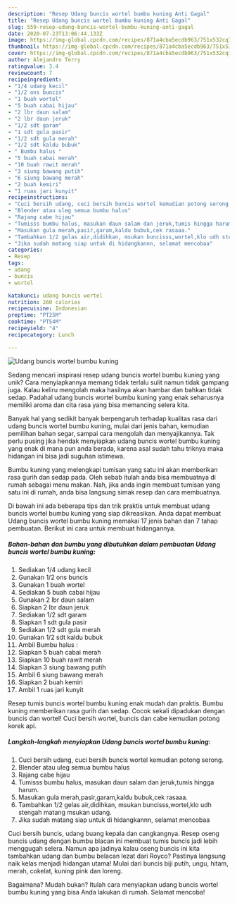 ```yaml
---
description: "Resep Udang buncis wortel bumbu kuning Anti Gagal"
title: "Resep Udang buncis wortel bumbu kuning Anti Gagal"
slug: 559-resep-udang-buncis-wortel-bumbu-kuning-anti-gagal
date: 2020-07-23T13:06:44.133Z
image: https://img-global.cpcdn.com/recipes/871a4cba5ecdb963/751x532cq70/udang-buncis-wortel-bumbu-kuning-foto-resep-utama.jpg
thumbnail: https://img-global.cpcdn.com/recipes/871a4cba5ecdb963/751x532cq70/udang-buncis-wortel-bumbu-kuning-foto-resep-utama.jpg
cover: https://img-global.cpcdn.com/recipes/871a4cba5ecdb963/751x532cq70/udang-buncis-wortel-bumbu-kuning-foto-resep-utama.jpg
author: Alejandro Terry
ratingvalue: 3.4
reviewcount: 7
recipeingredient:
- "1/4 udang kecil"
- "1/2 ons buncis"
- "1 buah wortel"
- "5 buah cabai hijau"
- "2 lbr daun salam"
- "2 lbr daun jeruk"
- "1/2 sdt garam"
- "1 sdt gula pasir"
- "1/2 sdt gula merah"
- "1/2 sdt kaldu bubuk"
- " Bumbu halus "
- "5 buah cabai merah"
- "10 buah rawit merah"
- "3 siung bawang putih"
- "6 siung bawang merah"
- "2 buah kemiri"
- "1 ruas jari kunyit"
recipeinstructions:
- "Cuci bersih udang, cuci bersih buncis wortel kemudian potong serong."
- "Blender atau uleg semua bumbu halus"
- "Rajang cabe hijau"
- "Tumisss bumbu halus, masukan daun salam dan jeruk,tumis hingga harum."
- "Masukan gula merah,pasir,garam,kaldu bubuk,cek rasaaa."
- "Tambahkan 1/2 gelas air,didihkan, msukan buncisss,wortel,klo udh stengah matang msukan udang."
- "Jika sudah matang siap untuk di hidangkannn, selamat mencobaa"
categories:
- Resep
tags:
- udang
- buncis
- wortel

katakunci: udang buncis wortel 
nutrition: 260 calories
recipecuisine: Indonesian
preptime: "PT25M"
cooktime: "PT54M"
recipeyield: "4"
recipecategory: Lunch

---
```



![Udang buncis wortel bumbu kuning](https://img-global.cpcdn.com/recipes/871a4cba5ecdb963/751x532cq70/udang-buncis-wortel-bumbu-kuning-foto-resep-utama.jpg)

Sedang mencari inspirasi resep udang buncis wortel bumbu kuning yang unik? Cara menyiapkannya memang tidak terlalu sulit namun tidak gampang juga. Kalau keliru mengolah maka hasilnya akan hambar dan bahkan tidak sedap. Padahal udang buncis wortel bumbu kuning yang enak seharusnya memiliki aroma dan cita rasa yang bisa memancing selera kita.

Banyak hal yang sedikit banyak berpengaruh terhadap kualitas rasa dari udang buncis wortel bumbu kuning, mulai dari jenis bahan, kemudian pemilihan bahan segar, sampai cara mengolah dan menyajikannya. Tak perlu pusing jika hendak menyiapkan udang buncis wortel bumbu kuning yang enak di mana pun anda berada, karena asal sudah tahu triknya maka hidangan ini bisa jadi suguhan istimewa.

Bumbu kuning yang melengkapi tumisan yang satu ini akan memberikan rasa gurih dan sedap pada. Oleh sebab itulah anda bisa membuatnya di rumah sebagai menu makan. Nah, jika anda ingin membuat tumisan yang satu ini di rumah, anda bisa langsung simak resep dan cara membuatnya.


Di bawah ini ada beberapa tips dan trik praktis untuk membuat udang buncis wortel bumbu kuning yang siap dikreasikan. Anda dapat membuat Udang buncis wortel bumbu kuning memakai 17 jenis bahan dan 7 tahap pembuatan. Berikut ini cara untuk membuat hidangannya.

<!--inarticleads1-->

##### Bahan-bahan dan bumbu yang dibutuhkan dalam pembuatan Udang buncis wortel bumbu kuning:

1. Sediakan 1/4 udang kecil
1. Gunakan 1/2 ons buncis
1. Gunakan 1 buah wortel
1. Sediakan 5 buah cabai hijau
1. Gunakan 2 lbr daun salam
1. Siapkan 2 lbr daun jeruk
1. Sediakan 1/2 sdt garam
1. Siapkan 1 sdt gula pasir
1. Sediakan 1/2 sdt gula merah
1. Gunakan 1/2 sdt kaldu bubuk
1. Ambil  Bumbu halus :
1. Siapkan 5 buah cabai merah
1. Siapkan 10 buah rawit merah
1. Siapkan 3 siung bawang putih
1. Ambil 6 siung bawang merah
1. Siapkan 2 buah kemiri
1. Ambil 1 ruas jari kunyit


Resep tumis buncis wortel bumbu kuning enak mudah dan praktis. Bumbu kuning memberikan rasa gurih dan sedap. Cocok sekali dipadukan dengan buncis dan wortel! Cuci bersih wortel, buncis dan cabe kemudian potong korek api. 

<!--inarticleads2-->

##### Langkah-langkah menyiapkan Udang buncis wortel bumbu kuning:

1. Cuci bersih udang, cuci bersih buncis wortel kemudian potong serong.
1. Blender atau uleg semua bumbu halus
1. Rajang cabe hijau
1. Tumisss bumbu halus, masukan daun salam dan jeruk,tumis hingga harum.
1. Masukan gula merah,pasir,garam,kaldu bubuk,cek rasaaa.
1. Tambahkan 1/2 gelas air,didihkan, msukan buncisss,wortel,klo udh stengah matang msukan udang.
1. Jika sudah matang siap untuk di hidangkannn, selamat mencobaa


Cuci bersih buncis, udang buang kepala dan cangkangnya. Resep oseng buncis udang dengan bumbu blacan ini membuat tumis buncis jadi lebih menggugah selera. Namun apa jadinya kalau oseng buncis ini kita tambahkan udang dan bumbu belacan lezat dari Royco? Pastinya langsung naik kelas menjadi hidangan utama! Mulai dari buncis biji putih, ungu, hitam, merah, cokelat, kuning pink dan loreng. 

Bagaimana? Mudah bukan? Itulah cara menyiapkan udang buncis wortel bumbu kuning yang bisa Anda lakukan di rumah. Selamat mencoba!
